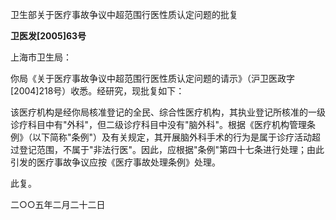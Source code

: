 卫生部关于医疗事故争议中超范围行医性质认定问题的批复

**卫医发\[2005\]63号**

上海市卫生局：

你局《关于医疗事故争议中超范围行医性质认定问题的请示》（沪卫医政字\[2004\]218号）收悉。经研究，现批复如下：

该医疗机构是经你局核准登记的全民、综合性医疗机构，其执业登记所核准的一级诊疗科目中有"外科"，但二级诊疗科目中没有"脑外科"。根据《医疗机构管理条例》（以下简称"条例"）及有关规定，其开展脑外科手术的行为是属于诊疗活动超过登记范围，不属于"非法行医"。因此，应根据"条例"第四十七条进行处理；由此引发的医疗事故争议应按《医疗事故处理条例》处理。

此复。

二○○五年二月二十二日

